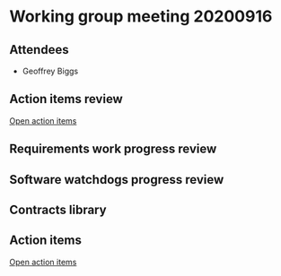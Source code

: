 # Working group meeting 20200916

## Attendees

- Geoffrey Biggs


## Action items review

[Open action items](https://github.com/ros-safety/safety_working_group/projects/1)


## Requirements work progress review



## Software watchdogs progress review



## Contracts library


## Action items

[Open action items](https://github.com/ros2/safety_working_group/issues)

